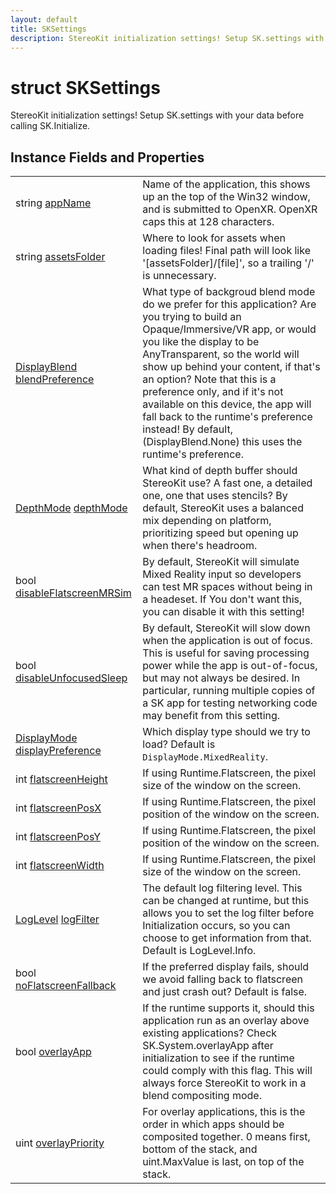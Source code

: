 ```yaml
---
layout: default
title: SKSettings
description: StereoKit initialization settings! Setup SK.settings with your data before calling SK.Initialize.
---
```

# struct SKSettings

StereoKit initialization settings! Setup SK.settings with
your data before calling SK.Initialize.


## Instance Fields and Properties

|  |  |
|--|--|
|string [appName]({{site.url}}/Pages/Reference/SKSettings/appName.html)|Name of the application, this shows up an the top of the Win32 window, and is submitted to OpenXR. OpenXR caps this at 128 characters.|
|string [assetsFolder]({{site.url}}/Pages/Reference/SKSettings/assetsFolder.html)|Where to look for assets when loading files! Final path will look like '[assetsFolder]/[file]', so a trailing '/' is unnecessary.|
|[DisplayBlend]({{site.url}}/Pages/Reference/DisplayBlend.html) [blendPreference]({{site.url}}/Pages/Reference/SKSettings/blendPreference.html)|What type of backgroud blend mode do we prefer for this application? Are you trying to build an Opaque/Immersive/VR app, or would you like the display to be AnyTransparent, so the world will show up behind your content, if that's an option? Note that this is a preference only, and if it's not available on this device, the app will fall back to the runtime's preference instead! By default, (DisplayBlend.None) this uses the runtime's preference.|
|[DepthMode]({{site.url}}/Pages/Reference/DepthMode.html) [depthMode]({{site.url}}/Pages/Reference/SKSettings/depthMode.html)|What kind of depth buffer should StereoKit use? A fast one, a detailed one, one that uses stencils? By default, StereoKit uses a balanced mix depending on platform, prioritizing speed but opening up when there's headroom.|
|bool [disableFlatscreenMRSim]({{site.url}}/Pages/Reference/SKSettings/disableFlatscreenMRSim.html)|By default, StereoKit will simulate Mixed Reality input so developers can test MR spaces without being in a headeset. If You don't want this, you can disable it with this setting!|
|bool [disableUnfocusedSleep]({{site.url}}/Pages/Reference/SKSettings/disableUnfocusedSleep.html)|By default, StereoKit will slow down when the application is out of focus. This is useful for saving processing power while the app is out-of-focus, but may not always be desired. In particular, running multiple copies of a SK app for testing networking code may benefit from this setting.|
|[DisplayMode]({{site.url}}/Pages/Reference/DisplayMode.html) [displayPreference]({{site.url}}/Pages/Reference/SKSettings/displayPreference.html)|Which display type should we try to load? Default is `DisplayMode.MixedReality`.|
|int [flatscreenHeight]({{site.url}}/Pages/Reference/SKSettings/flatscreenHeight.html)|If using Runtime.Flatscreen, the pixel size of the window on the screen.|
|int [flatscreenPosX]({{site.url}}/Pages/Reference/SKSettings/flatscreenPosX.html)|If using Runtime.Flatscreen, the pixel position of the window on the screen.|
|int [flatscreenPosY]({{site.url}}/Pages/Reference/SKSettings/flatscreenPosY.html)|If using Runtime.Flatscreen, the pixel position of the window on the screen.|
|int [flatscreenWidth]({{site.url}}/Pages/Reference/SKSettings/flatscreenWidth.html)|If using Runtime.Flatscreen, the pixel size of the window on the screen.|
|[LogLevel]({{site.url}}/Pages/Reference/LogLevel.html) [logFilter]({{site.url}}/Pages/Reference/SKSettings/logFilter.html)|The default log filtering level. This can be changed at runtime, but this allows you to set the log filter before Initialization occurs, so you can choose to get information from that. Default is LogLevel.Info.|
|bool [noFlatscreenFallback]({{site.url}}/Pages/Reference/SKSettings/noFlatscreenFallback.html)|If the preferred display fails, should we avoid falling back to flatscreen and just crash out? Default is false.|
|bool [overlayApp]({{site.url}}/Pages/Reference/SKSettings/overlayApp.html)|If the runtime supports it, should this application run as an overlay above existing applications? Check SK.System.overlayApp after initialization to see if the runtime could comply with this flag. This will always force StereoKit to work in a blend compositing mode.|
|uint [overlayPriority]({{site.url}}/Pages/Reference/SKSettings/overlayPriority.html)|For overlay applications, this is the order in which apps should be composited together. 0 means first, bottom of the stack, and uint.MaxValue is last, on top of the stack.|




